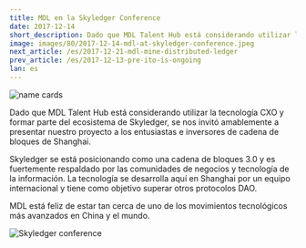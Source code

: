 ```yaml
---
title: MDL en la Skyledger Conference
date: 2017-12-14
short_description: Dado que MDL Talent Hub está considerando utilizar la tecnología CXO
image: images/80/2017-12-14-mdl-at-skyledger-conference.jpeg
next_article: /es/2017-12-21-mdl-mine-distributed-ledger
prev_article: /es/2017-12-13-pre-ito-is-ongoing
lan: es
---
```


![name cards](https://gateway.ipfs.io/ipfs/QmYNLsraSd5BZp9BmnEQ1woHPWdCNSvpHSFYm5m4QE4hf1/name%20cards.jpeg)

Dado que MDL Talent Hub está considerando utilizar la tecnología CXO y formar parte del ecosistema de Skyledger, se nos invitó amablemente a presentar nuestro proyecto a los entusiastas e inversores de cadena de bloques de Shanghai.

Skyledger se está posicionando como una cadena de bloques 3.0 y es fuertemente respaldado por las comunidades de negocios y tecnología de la información. La tecnología se desarrolla aquí en Shanghai por un equipo internacional y tiene como objetivo superar otros protocolos DAO.

MDL está feliz de estar tan cerca de uno de los movimientos tecnológicos más avanzados en China y el mundo.

![Skyledger conference](https://gateway.ipfs.io/ipfs/Qmd7VLBVevfvXHRLKA3uZZvBz9SoJUZzpt2Mt7GhEXBiEt/skyledger%20conference.jpg)
